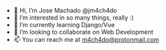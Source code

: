 - 👋 Hi, I’m Jose Machado @jm4ch4do
- 👀 I’m interested in so many things, really :)
- 🌱 I’m currently learning Django/Vue
- 💞️ I’m looking to collaborate on Web Development
- 📫 You can reach me at m4ch4do@protonmail.com

<!---
jm4ch4do/jm4ch4do is a ✨ special ✨ repository because its `README.md` (this file) appears on your GitHub profile.
You can click the Preview link to take a look at your changes.
--->
